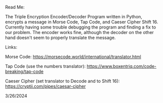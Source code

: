 Read Me:

The Triple Encryption Encoder/Decoder Program written in Python, encrypts a message in Morse Code, Tap Code, and Caeser Cipher Shift 16. Currently having some trouble debugging the program and finding a fix to our problem. The encoder works fine, although the decoder on the other hand doesn't seem to properly translate the message.

Links:

Morse Code: https://morsecode.world/international/translator.html

Tap Code (use the numbers translator): https://www.boxentriq.com/code-breaking/tap-code 

Caeser Cipher (set translator to Decode and to Shift 16): https://cryptii.com/pipes/caesar-cipher

3/26/2024
